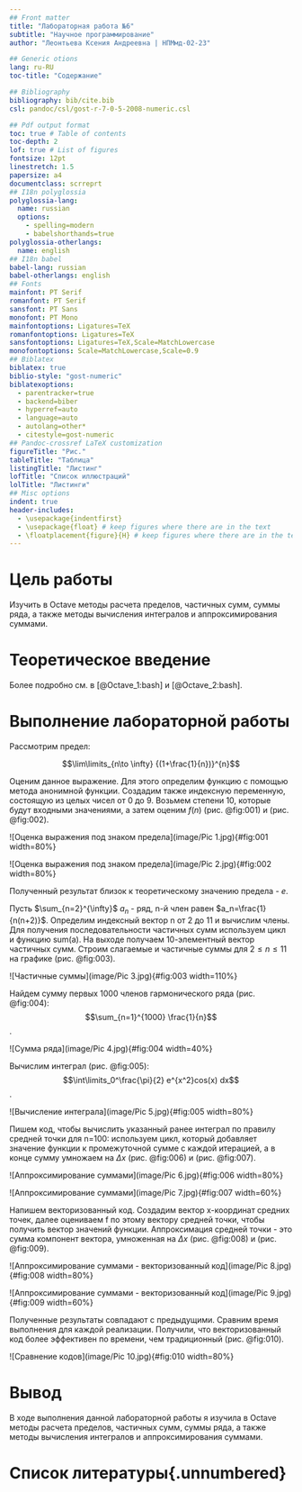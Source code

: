 ```yaml
---
## Front matter
title: "Лабораторная работа №6"
subtitle: "Научное программирование"
author: "Леонтьева Ксения Андреевна | НПМмд-02-23"

## Generic otions
lang: ru-RU
toc-title: "Содержание"

## Bibliography
bibliography: bib/cite.bib
csl: pandoc/csl/gost-r-7-0-5-2008-numeric.csl

## Pdf output format
toc: true # Table of contents
toc-depth: 2
lof: true # List of figures
fontsize: 12pt
linestretch: 1.5
papersize: a4
documentclass: scrreprt
## I18n polyglossia
polyglossia-lang:
  name: russian
  options:
	- spelling=modern
	- babelshorthands=true
polyglossia-otherlangs:
  name: english
## I18n babel
babel-lang: russian
babel-otherlangs: english
## Fonts
mainfont: PT Serif
romanfont: PT Serif
sansfont: PT Sans
monofont: PT Mono
mainfontoptions: Ligatures=TeX
romanfontoptions: Ligatures=TeX
sansfontoptions: Ligatures=TeX,Scale=MatchLowercase
monofontoptions: Scale=MatchLowercase,Scale=0.9
## Biblatex
biblatex: true
biblio-style: "gost-numeric"
biblatexoptions:
  - parentracker=true
  - backend=biber
  - hyperref=auto
  - language=auto
  - autolang=other*
  - citestyle=gost-numeric
## Pandoc-crossref LaTeX customization
figureTitle: "Рис."
tableTitle: "Таблица"
listingTitle: "Листинг"
lofTitle: "Список иллюстраций"
lolTitle: "Листинги"
## Misc options
indent: true
header-includes:
  - \usepackage{indentfirst}
  - \usepackage{float} # keep figures where there are in the text
  - \floatplacement{figure}{H} # keep figures where there are in the text
---
```


# Цель работы

Изучить в Octave методы расчета пределов, частичных сумм, суммы ряда, а также методы вычисления интегралов и аппроксимирования суммами.

# Теоретическое введение



Более подробно см. в [@Octave_1:bash] и [@Octave_2:bash].

# Выполнение лабораторной работы

Рассмотрим предел:

$$\lim\limits_{n\to \infty} {(1+\frac{1}{n})}^{n}$$

Оценим данное выражение. Для этого определим функцию с помощью метода анонимной функции. Создадим также индексную переменную, состоящую из целых чисел от 0 до 9. Возьмем степени 10, которые будут входными значениями, а затем оценим $f(n)$ (рис. @fig:001) и (рис. @fig:002).

![Оценка выражения под знаком предела](image/Pic 1.jpg){#fig:001 width=80%}

![Оценка выражения под знаком предела](image/Pic 2.jpg){#fig:002 width=80%}

Полученный результат близок к теоретическому значению предела - $e$.

Пусть $\sum_{n=2}^{\infty}$ ${a_n}$ - ряд, n-й член равен $a_n=\frac{1}{n(n+2)}$. Определим индексный вектор n от 2 до 11 и вычислим члены. Для получения последовательности частичных сумм используем цикл и функцию sum(a). На выходе получаем 10-элементный вектор частичных сумм. Строим слагаемые и частичные суммы для $2 \le n \le 11$ на графике (рис. @fig:003).

![Частичные суммы](image/Pic 3.jpg){#fig:003 width=110%}

Найдем сумму первых 1000 членов гармонического ряда (рис. @fig:004): $$\sum_{n=1}^{1000} \frac{1}{n}$$.

![Сумма ряда](image/Pic 4.jpg){#fig:004 width=40%}

Вычислим интеграл (рис. @fig:005): $$\int\limits_0^\frac{\pi}{2} e^{x^2}cos(x) dx$$.

![Вычисление интеграла](image/Pic 5.jpg){#fig:005 width=80%}

Пишем код, чтобы вычислить указанный ранее интеграл по правилу средней точки для n=100: используем цикл, который добавляет значение функции к промежуточной сумме с каждой итерацией, а в конце сумму умножаем на $\Delta x$ (рис. @fig:006) и (рис. @fig:007).

![Аппроксимирование суммами](image/Pic 6.jpg){#fig:006 width=80%}

![Аппроксимирование суммами](image/Pic 7.jpg){#fig:007 width=60%}

Напишем векторизованный код. Создадим вектор x-координат средних точек, далее оцениваем f по этому вектору средней точки, чтобы получить вектор значений функции. Аппроксимация средней точки - это сумма компонент вектора, умноженная на $\Delta x$ (рис. @fig:008) и (рис. @fig:009).

![Аппроксимирование суммами - векторизованный код](image/Pic 8.jpg){#fig:008 width=80%}

![Аппроксимирование суммами - векторизованный код](image/Pic 9.jpg){#fig:009 width=60%}

Полученные результаты совпадают с предыдущими. Сравним время выполнения для каждой реализации. Получили, что векторизованный код более эффективен по времени, чем традиционный (рис. @fig:010).

![Сравнение кодов](image/Pic 10.jpg){#fig:010 width=80%}

# Вывод 

В ходе выполнения данной лабораторной работы я изучила в Octave методы расчета пределов, частичных сумм, суммы ряда, а также методы вычисления интегралов и аппроксимирования суммами.

# Список литературы{.unnumbered}


